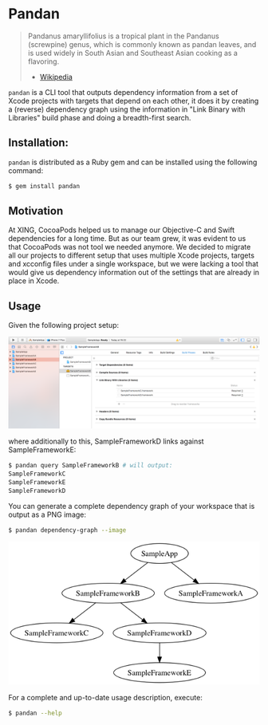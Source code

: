 # Pandan

> Pandanus amaryllifolius is a tropical plant in the Pandanus (screwpine) genus, which is commonly known as pandan leaves, and is used widely in South Asian and Southeast Asian cooking as a flavoring.
> - [Wikipedia](https://en.wikipedia.org/wiki/Pandanus_amaryllifolius)

`pandan` is a CLI tool that outputs dependency information from a set of Xcode projects with targets that depend on each other, it does it by creating a (reverse) dependency graph using the information in "Link Binary with Libraries" build phase and doing a breadth-first search.

## Installation:

`pandan` is distributed as a Ruby gem and can be installed using the following command:

```bash
$ gem install pandan
```

## Motivation

At XING, CocoaPods helped us to manage our Objective-C and Swift dependencies for a long time. But as our team grew, it was evident to us that CocoaPods was not tool we needed anymore. We decided to migrate all our projects to different setup that uses multiple Xcode projects, targets and xcconfig files under a single workspace, but we were lacking a tool that would give us dependency information out of the settings that are already in place in Xcode.

## Usage

Given the following project setup:

![sample_setup](images/sample_setup.png)

where additionally to this, SampleFrameworkD links against SampleFrameworkE:

```bash
$ pandan query SampleFrameworkB # will output:
SampleFrameworkC
SampleFrameworkE
SampleFrameworkD
```

You can generate a complete dependency graph of your workspace that is output as a PNG image:
```bash
$ pandan dependency-graph --image
```

![sample_dependencies](images/sample_dependencies.png)

For a complete and up-to-date usage description, execute:

```bash
$ pandan --help
```
